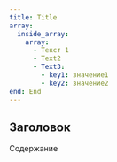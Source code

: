 ```yaml
---
title: Title
array:
  inside_array:
    array:
      - Текст 1
      - Text2
      - Text3:
        - key1: значение1
        - key2: значение2
end: End
---
```


## Заголовок

Содержание
